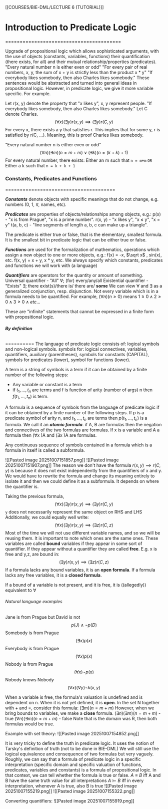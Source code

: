 [[COURSES/BIE-DML/LECTURE 6 (TUTORIAL)]]
# Introduction to Predicate Logic
========================================

Upgrade of propositional logic which allows sophisticated arguments, with the use of objects (constants, variables, functions) their quantification (there exists, for all) and their mutual relationship/properties (predicates).
"Every natural number n is either even or odd"
"For every pair of real numbers, x, y, the sum of x + y is strictly less than the product x \* y"
"If everybody likes somebody, then also Charles likes somebody."
These sentences would be abstracted and turned into general ideas in propositional logic. However, in predicate logic, we give it more variable specific. For example.

Let r(x, y) denote the property that "x likes y", x, y represent people.
"If everybody likes somebody, then also Charles likes somebody."
Let C denote Charles.
$$(\forall x) (\exists y) r(x,y) \implies (\exists y) r (C, y)$$
For every x, there exists a y that satisfies r.
This implies that for some y, r is satisfied by r(C, ...).
Meaning, this is proof Charles likes somebody.

"Every natural number n is either even or odd"
$$(\forall n) (\exists m)(n=m+m) \lor (\exists k) (n = (k+k)+1)$$
For every natural number, there exists:
Either an m such that `n = m+m`
`OR`
Either a k such that `n = k + k + 1`


### Constants, Predicates and Functions
======================================

***Constants*** denote objects with specific meanings that do not change, e.g. numbers (0, 1, $\pi$, names, etc).

***Predicates*** are properties of objects/relationships among objects, e.g.:
p(x) - "x is from Prague", "x is a prime number".
r(x, y) - "x likes y", "x $\leq$ y", "x = y"
t(a, b, c) - "line segments of length a, b, c can make up a triangle".

The predicate is either true or false, that is the elementary, smallest formula. It is the smallest bit in predicate logic that can be either true or false.

***Functions*** are used for the formalization of mathematics, operations which assign a new object to one or more objects, e.g.:
f(x) = -x, $\sqrt x$ , sin(x), etc.
f(x, y) = x + y, x \* y, etc.
We always specify which constants, predicates and functions we will work with (a language)

***Quantifiers*** are operators for the quantity or amount of something.
Universal quantifier - "All" $\forall$; (for) every/any/all
Existential quantifier - "Exists" $\exists$; there exist(s)/there is/ there are/ **some**
We can view $\forall$ and $\exists$ as a generalized conjunction, resp. disjunction.
Not every variable which is in a formula needs to be quantified.
For example,
$(\forall n)(n \geq 0)$ means $1 \geq 0 \land 2 \geq 0 \land 3 \geq 0 \land etc...$


These are "infinite" statements that cannot be expressed in a finite form with propositional 
logic.

###### **By definition**
==========
The language of predicate logic consists of: logical symbols and
non-logical symbols. symbols for: logical connectives, variables, quantifiers, auxiliary (parentheses), symbols for constants (CAPITAL), symbols for predicates (lower), symbol for functions (lower).

A term is a string of symbols is a term if it can be obtained by a finite number of
the following steps: 
- Any variable or constant is a term
- if $t_1, ..., t_n$ are terms and f is function of arity (number of args) n then $f(t_1,...,t_n)$ is term.

A formula is a sequence of symbols from the language of predicate logic if it can be obtained by a finite number of the following steps.
If p is a predicate symbol of arity n, and $t_1,..., t_n$ are terms then $p(t_1,..., t_n)$ is a formula. We call it an ***atomic formula***.
if A, B are formulas then the negation and connectives of the two formulas are formulas.
If x is a variable and A a formula then ($\forall$x )A and ($\exists$x )A are formulas.

Any continuous sequence of symbols contained in a formula which is a
formula in itself is called a subformula.

![[Pasted image 20251007151857.png]]
![[Pasted image 20251007151907.png]]
The reason we don't have the formula $r(x, y) \implies r(C, y)$ is because it does not exist independently from the quantifiers of x and y. We would have to rewrite the formula and change its meaning entirely to isolate it and then we could define it as a subformula.
It depends on where the quantifier is.

Taking the previous formula,
$$(\forall x)(\exists y)r(x,y) \implies (\exists y)r(C,y)$$
`y` does not necessarily represent the same object on RHS and LHS
Additionally, we could equally well write:
$$(\forall x)(\exists y)r(x,y) \implies (\exists z)r(C,z)$$
Most of the time we will not use different variable names, and so we will be reusing them. It is important to note which ones are the same ones. These variables are called **bound** variables if they appear in some sort of quantifier. If they appear without a quantifier they are called **free**.
E.g. x is free and y,z, are bound in:
$$(\exists y) r(x, y) \implies (\exists z) r(C,z)$$
If a formula lacks any bound variables, it is an **open formula**.
If a formula lacks any free variables, it is a **closed formula**.

If a bound of a variable is not present, and it is free, it is ((allegedly)) equivalent to $\forall$





###### Natural language examples
Jane is from Prague but David is not
$$p(J) \land \neg p(D)$$
Somebody is from Prague
$$(\exists x) p(x)$$
Everybody is from Prague
$$(\forall x)p(x)$$
Nobody is from Prague
$$(\forall x) \neg p(x)$$
Nobody knows Nobody
$$(\forall x)(\forall y) \neg k(x, y)$$



When a variable is free, the formula's valuation is undefined and is dependent on n. When it is not yet defined, it is **open**. 
In the set N together with + and =, consider this formula:
$(\exists m)(n=m+m)$
However, when we bring bounds to variables, we make a **close** formula.
$(\exists n)(\exists m)(n=m+m)$ - true
$(\forall n)(\exists m)(n=m+m)$ - false
Note that is the domain was R, then both formulas would be true.

Example with set theory:
![[Pasted image 20251007154852.png]]

It is very tricky to define the truth in predicate logic. It uses the notion of Tarsky's definition of truth (not to be done in BIE-DML) We will still use the logical equivalence and consequence of two formulas but very vaguely. 
Roughly, we can say that a formula of predicate logic in a specific interpretation (specific domain and specific valuation of functions, predicates, variables and constants) is a formula of propositional logic. In that context, we can tell whether the formula is true or false.
$A \equiv B$ iff A and B have the same truth value for all interpretations
$A \vDash B$ iff in every interpretation, whenever A is true, also B is true
![[Pasted image 20251007155219.png]]
![[Pasted image 20251007155322.png]]

Converting quantifiers:
![[Pasted image 20251007155919.png]]